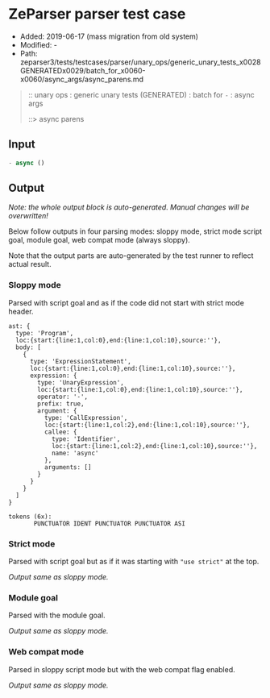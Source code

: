 # ZeParser parser test case

- Added: 2019-06-17 (mass migration from old system)
- Modified: -
- Path: zeparser3/tests/testcases/parser/unary_ops/generic_unary_tests_x0028GENERATEDx0029/batch_for_x0060-x0060/async_args/async_parens.md

> :: unary ops : generic unary tests (GENERATED) : batch for `-` : async args
>
> ::> async parens

## Input

`````js
- async ()
`````

## Output

_Note: the whole output block is auto-generated. Manual changes will be overwritten!_

Below follow outputs in four parsing modes: sloppy mode, strict mode script goal, module goal, web compat mode (always sloppy).

Note that the output parts are auto-generated by the test runner to reflect actual result.

### Sloppy mode

Parsed with script goal and as if the code did not start with strict mode header.

`````
ast: {
  type: 'Program',
  loc:{start:{line:1,col:0},end:{line:1,col:10},source:''},
  body: [
    {
      type: 'ExpressionStatement',
      loc:{start:{line:1,col:0},end:{line:1,col:10},source:''},
      expression: {
        type: 'UnaryExpression',
        loc:{start:{line:1,col:0},end:{line:1,col:10},source:''},
        operator: '-',
        prefix: true,
        argument: {
          type: 'CallExpression',
          loc:{start:{line:1,col:2},end:{line:1,col:10},source:''},
          callee: {
            type: 'Identifier',
            loc:{start:{line:1,col:2},end:{line:1,col:10},source:''},
            name: 'async'
          },
          arguments: []
        }
      }
    }
  ]
}

tokens (6x):
       PUNCTUATOR IDENT PUNCTUATOR PUNCTUATOR ASI
`````

### Strict mode

Parsed with script goal but as if it was starting with `"use strict"` at the top.

_Output same as sloppy mode._

### Module goal

Parsed with the module goal.

_Output same as sloppy mode._

### Web compat mode

Parsed in sloppy script mode but with the web compat flag enabled.

_Output same as sloppy mode._
